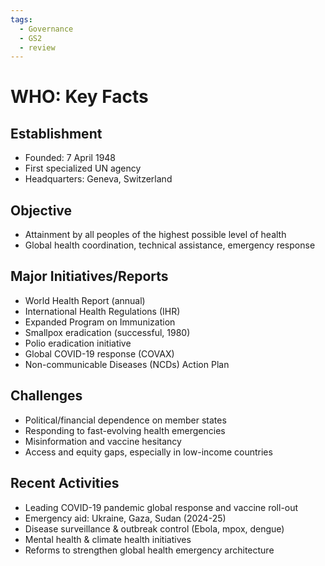 ```yaml
---
tags:
  - Governance
  - GS2
  - review
---
```

# WHO: Key Facts

## Establishment
- Founded: 7 April 1948
- First specialized UN agency
- Headquarters: Geneva, Switzerland

## Objective
- Attainment by all peoples of the highest possible level of health
- Global health coordination, technical assistance, emergency response

## Major Initiatives/Reports
- World Health Report (annual)
- International Health Regulations (IHR)
- Expanded Program on Immunization
- Smallpox eradication (successful, 1980)
- Polio eradication initiative
- Global COVID-19 response (COVAX)
- Non-communicable Diseases (NCDs) Action Plan

## Challenges
- Political/financial dependence on member states
- Responding to fast-evolving health emergencies
- Misinformation and vaccine hesitancy
- Access and equity gaps, especially in low-income countries

## Recent Activities
- Leading COVID-19 pandemic global response and vaccine roll-out
- Emergency aid: Ukraine, Gaza, Sudan (2024-25)
- Disease surveillance & outbreak control (Ebola, mpox, dengue)
- Mental health & climate health initiatives
- Reforms to strengthen global health emergency architecture

